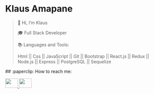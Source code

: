 # Klaus Amapane

> :wave: Hi, I’m Klaus
> 
> :mortar_board: Full Stack Developer 
>
> :books: Languages and Tools: 
>
>Html || Css || JavaScript || Git || Bootstrap || React.js || Redux || Node.js || Express || PostgreSQL || Sequelize
>


</span>
## :paperclip: How to reach me:

<a href="https://www.linkedin.com/in/klaus-amapane-fullstack/" ><img height="30" width="40" src="https://github.com/klauss3895/Klauss3895/blob/main/Logo/linkedin.svg">
  <a href="mailto:klauss3895@gmail.com" ><img height="30" width="40" src="https://github.com/klauss3895/Klauss3895/blob/main/Logo/gmail.svg">
